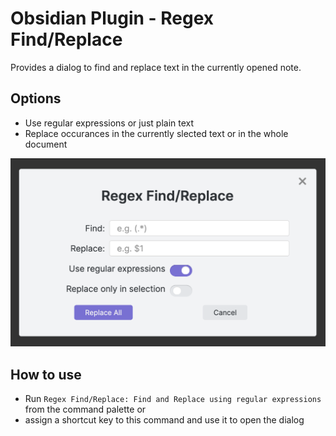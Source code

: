 # Obsidian Plugin - Regex Find/Replace
Provides a dialog to find and replace text in the currently opened note.


## Options
- Use regular expressions or just plain text
- Replace occurances in the currently slected text or in the whole document


![Regex FindReplace Dialog](screenshot.png)

## How to use
- Run `Regex Find/Replace: Find and Replace using regular expressions` from the command palette or
- assign a shortcut key to this command and use it to open the dialog